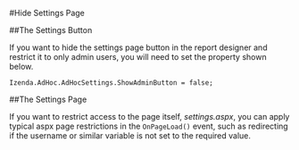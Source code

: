 #Hide Settings Page

##The Settings Button

If you want to hide the settings page button in the report designer and restrict it to only admin users, you will need to set the property shown below.

``Izenda.AdHoc.AdHocSettings.ShowAdminButton = false;``

##The Settings Page

If you want to restrict access to the page itself, _settings.aspx_, you can apply typical aspx page restrictions in the ``OnPageLoad()`` event, such as redirecting if the username or similar variable is not set to the required value.